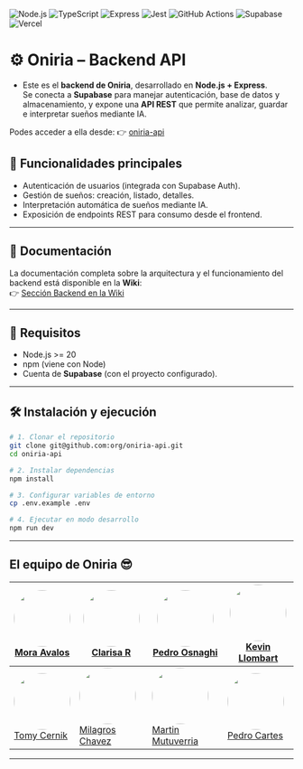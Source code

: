 ![Node.js](https://img.shields.io/badge/Node.js-20.x-green?logo=node.js&logoColor=white)
![TypeScript](https://img.shields.io/badge/TypeScript-5.x-blue?logo=typescript&logoColor=white)
![Express](https://img.shields.io/badge/Express.js-4.x-lightgrey?logo=express&logoColor=black)
![Jest](https://img.shields.io/badge/Jest-29.x-C21325?logo=jest&logoColor=white)
![GitHub Actions](https://img.shields.io/badge/GitHub%20Actions-CI/CD-2088FF?logo=githubactions&logoColor=white)
![Supabase](https://img.shields.io/badge/Supabase-DB-3ECF8E?logo=supabase&logoColor=white)
![Vercel](https://img.shields.io/badge/Vercel-Hosting-black?logo=vercel&logoColor=white)

# ⚙️ Oniria – Backend API

- Este es el **backend de Oniria**, desarrollado en **Node.js + Express**.  
Se conecta a **Supabase** para manejar autenticación, base de datos y almacenamiento, y expone una **API REST** que permite analizar, guardar e interpretar sueños mediante IA.  

Podes acceder a ella desde: 👉 [oniria-api](https://oniria-api.vercel.app/)

## 🚀 Funcionalidades principales
- Autenticación de usuarios (integrada con Supabase Auth).  
- Gestión de sueños: creación, listado, detalles.  
- Interpretación automática de sueños mediante IA.  
- Exposición de endpoints REST para consumo desde el frontend.  

---

## 📖 Documentación

La documentación completa sobre la arquitectura y el funcionamiento del backend está disponible en la **Wiki**:  
👉 [Sección Backend en la Wiki](https://github.com/PedroOsnaghi/oniria-api/wiki#-backend)

---

## 🔧 Requisitos
- Node.js >= 20  
- npm (viene con Node)  
- Cuenta de **Supabase** (con el proyecto configurado).  

---

## 🛠️ Instalación y ejecución

```bash
# 1. Clonar el repositorio
git clone git@github.com:org/oniria-api.git
cd oniria-api

# 2. Instalar dependencias
npm install

# 3. Configurar variables de entorno
cp .env.example .env

# 4. Ejecutar en modo desarrollo
npm run dev
```

---


<h2>El equipo de Oniria 😎</h2>

| [<img src="https://github.com/moavalos.png" width="100" style="border-radius:50%"><br/>Mora Avalos](https://github.com/moavalos)     | [<img src="https://github.com/ClarisaR.png" width="100" style="border-radius:50%"><br/>Clarisa R](https://github.com/ClarisaR)                     | [<img src="https://github.com/PedroOsnaghi.png" width="100" style="border-radius:50%"><br/>Pedro Osnaghi](https://github.com/PedroOsnaghi) | [<img src="https://github.com/KevinLlombart.png" width="100" style="border-radius:50%"><br/>Kevin Llombart](https://github.com/KevinLlombart) |
| ------------------------------------------------------------------------------------------------------------------------------------ | -------------------------------------------------------------------------------------------------------------------------------------------------- | ------------------------------------------------------------------------------------------------------------------------------------------ | --------------------------------------------------------------------------------------------------------------------------------------------- |
| [<img src="https://github.com/tomycernik.png" width="100" style="border-radius:50%"><br/>Tomy Cernik](https://github.com/tomycernik) | [<img src="https://github.com/MilagrosChavezz.png" width="100" style="border-radius:50%"><br/>Milagros Chavez](https://github.com/MilagrosChavezz) | [<img src="https://github.com/ma3rtin.png" width="100" style="border-radius:50%"><br/>Martin Mutuverria](https://github.com/ma3rtin)       | [<img src="https://github.com/ricartes123.png" width="100" style="border-radius:50%"><br/>Pedro Cartes](https://github.com/ricartes123)             |

---

